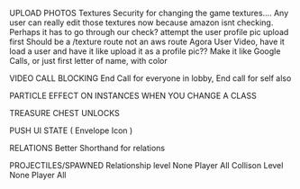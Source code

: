 UPLOAD PHOTOS
  Textures
    Security for changing the game textures.... Any user can really edit those textures now because amazon isnt checking. Perhaps it has to go through our check?
    attempt the user profile pic upload first
    Should be a /texture route not an aws route
  Agora User Video, have it load a user and have it like upload it as a profile pic??
    Make it like Google Calls, or just first letter of name, with color

VIDEO CALL BLOCKING
  End Call for everyone in lobby, End call for self also

PARTICLE EFFECT ON INSTANCES WHEN YOU CHANGE A CLASS

TREASURE CHEST UNLOCKS

PUSH UI STATE ( Envelope Icon )

RELATIONS
  Better Shorthand for relations

  PROJECTILES/SPAWNED
    Relationship level
      None
      Player
      All
    Collison Level
      None
      Player
      All
